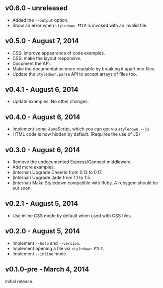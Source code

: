 ## v0.6.0 - unreleased

 * Added the `--output` option.
 * Show an error when `styledown FILE` is invoked with an invalid file.

## v0.5.0 - August 7, 2014

 * CSS: improve appearance of code examples.
 * CSS: make the layout responsive.
 * Document the API.
 * Make the documentation more readable by breaking it apart into files.
 * Update the `Styledown.parse` API to accept arrays of files too.

## v0.4.1 - August 6, 2014

 * Update examples. No other changes.

## v0.4.0 - August 6, 2014

 * Implement some JavaScript, which you can get via `styledown --js`.
 * HTML code is now hidden by default. (Requires the use of JS)

## v0.3.0 - August 6, 2014

 * Remove the undocumented Express/Connect middleware.
 * Add more examples.
 * (internal) Upgrade Cheerio from 0.13 to 0.17.
 * (internal) Upgrade Jade from 1.1 to 1.5.
 * (internal) Make Styledown compatible with Ruby. A rubygem should be out soon.

## v0.2.1 - August 5, 2014

 * Use inline CSS mode by default when used with CSS files.

## v0.2.0 - August 5, 2014

 * Implement `--help` and `--version`.
 * Implement opening a file via `styledown FILE`.
 * Implement `--inline` mode.

## v0.1.0-pre - March 4, 2014

Initial release.
